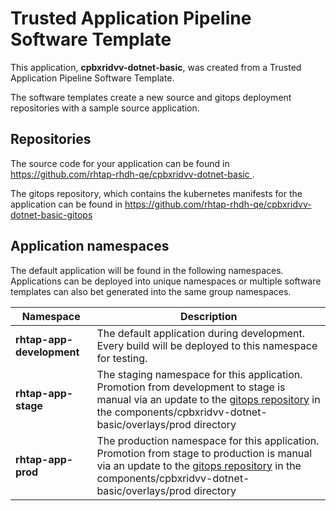 # Trusted Application Pipeline Software Template

This application, **cpbxridvv-dotnet-basic**, was created from a Trusted Application Pipeline Software Template.

The software templates create a new source and gitops deployment repositories with a sample source application. 

## Repositories

The source code for your application can be found in [https://github.com/rhtap-rhdh-qe/cpbxridvv-dotnet-basic ](https://github.com/rhtap-rhdh-qe/cpbxridvv-dotnet-basic ).
 
The gitops repository, which contains the kubernetes manifests for the application can be found in 
[https://github.com/rhtap-rhdh-qe/cpbxridvv-dotnet-basic-gitops ](https://github.com/rhtap-rhdh-qe/cpbxridvv-dotnet-basic-gitops ) 

## Application namespaces 

The default application will be found in the following namespaces. Applications can be deployed into unique namespaces or multiple software templates can also bet generated into the same group namespaces.  

|  Namespace   |  Description   |  
| -------- | -------- |   
| **rhtap-app-development** | The default application during development. Every build will be deployed to this namespace for testing. | 
| **rhtap-app-stage** | The staging namespace for this application. Promotion from development to stage is manual via an update to the [gitops repository](https://github.com/rhtap-rhdh-qe/cpbxridvv-dotnet-basic-gitops ) in the components/cpbxridvv-dotnet-basic/overlays/prod directory |  
| **rhtap-app-prod** | The production namespace for this application. Promotion from stage to production is manual via an update to the [gitops repository](https://github.com/rhtap-rhdh-qe/cpbxridvv-dotnet-basic-gitops ) in the components/cpbxridvv-dotnet-basic/overlays/prod directory | 
